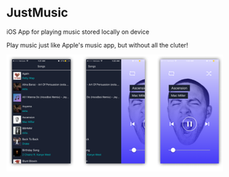 # JustMusic
iOS App for playing music stored locally on device

Play music just like Apple's music app, but without all the cluter!


![alt text](https://github.com/ShekarBrahma/JustMusic/blob/master/images/screens1.png)
